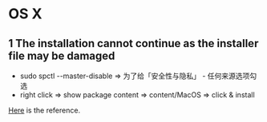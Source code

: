 # OS X

## 1 The installation cannot continue as the installer file may be damaged

- sudo spctl --master-disable => 为了给「安全性与隐私」 - 任何来源选项勾选
- right click => show package content => content/MacOS => click & install

[Here](https://www.jianshu.com/p/384a9845e3cd) is the reference.
